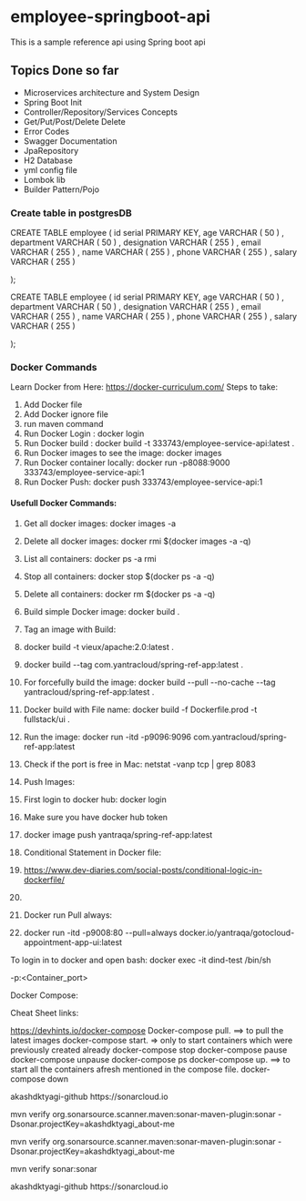 # employee-springboot-api
This is a sample reference api using Spring boot api

## Topics Done so far
* Microservices architecture and System Design
* Spring Boot Init
* Controller/Repository/Services Concepts
* Get/Put/Post/Delete Delete
* Error Codes
* Swagger Documentation
* JpaRepository
* H2 Database
* yml config file
* Lombok lib
* Builder Pattern/Pojo



### Create table in postgresDB
CREATE TABLE employee (
id serial PRIMARY KEY,
age VARCHAR ( 50 ) ,
department VARCHAR ( 50 ) ,
designation VARCHAR ( 255 ) ,
email VARCHAR ( 255 ) ,
name VARCHAR ( 255 ) ,
phone VARCHAR ( 255 ) ,
salary VARCHAR ( 255 )

);

  
  CREATE TABLE employee ( id serial PRIMARY KEY, age VARCHAR ( 50 ) ,
  department VARCHAR ( 50 ) , 
  designation VARCHAR ( 255 ) ,
  email VARCHAR ( 255 ) ,
  name VARCHAR ( 255 ) , 
  phone VARCHAR ( 255 ) ,
  salary VARCHAR ( 255 )

);

### Docker Commands
Learn Docker from Here: https://docker-curriculum.com/
Steps to take:

1. Add Docker file
2. Add Docker ignore file
3. run maven command
4. Run Docker Login : docker login
5. Run Docker build :  docker build -t 333743/employee-service-api:latest .
6. Run Docker images to see the image: docker images
7. Run Docker container locally: docker run -p8088:9000 333743/employee-service-api:1
6. Run Docker Push: docker push 333743/employee-service-api:1

#### Usefull Docker Commands:
1. Get all docker images: docker images -a
2. Delete all docker images: docker rmi $(docker images -a -q)
3. List all containers: docker ps -a rmi
4. Stop all containers: docker stop $(docker ps -a -q)
5. Delete all containers: docker rm $(docker ps -a -q)
6. Build simple Docker image: docker build .
7. Tag an image with Build:
  1. docker build -t vieux/apache:2.0:latest .
  2. docker build --tag com.yantracloud/spring-ref-app:latest .
8. For forcefully build the image: docker build --pull --no-cache --tag yantracloud/spring-ref-app:latest .
9. Docker build with File name: docker build -f Dockerfile.prod -t fullstack/ui .
10. Run the image:
    docker run -itd -p9096:9096 com.yantracloud/spring-ref-app:latest
1. Check if the port is free in Mac: netstat -vanp tcp | grep 8083
2. Push Images:
  1. First login to docker hub: docker login
  2. Make sure you have docker hub token
  3. docker image push yantraqa/spring-ref-app:latest
3. Conditional Statement in Docker file:
  1. https://www.dev-diaries.com/social-posts/conditional-logic-in-dockerfile/
  2.

13. Docker run Pull always:
  1. docker run -itd -p9008:80 --pull=always docker.io/yantraqa/gotocloud-appointment-app-ui:latest


To login in to docker and open bash: docker exec -it dind-test /bin/sh


-p<HostPost>:<Container_port>


Docker Compose:

Cheat Sheet links:

https://devhints.io/docker-compose
Docker-compose pull. ==> to pull the latest images
docker-compose start. => only to start containers which were previously created already
docker-compose stop
docker-compose pause
docker-compose unpause
docker-compose ps
docker-compose up. ==> to start all the containers afresh mentioned in the compose file.
docker-compose down



<properties>
  <sonar.organization>akashdktyagi-github</sonar.organization>
  <sonar.host.url>https://sonarcloud.io</sonar.host.url>
</properties>

mvn verify org.sonarsource.scanner.maven:sonar-maven-plugin:sonar -Dsonar.projectKey=akashdktyagi_about-me

mvn verify org.sonarsource.scanner.maven:sonar-maven-plugin:sonar -Dsonar.projectKey=akashdktyagi_about-me

mvn verify sonar:sonar

<properties>
  <sonar.organization>akashdktyagi-github</sonar.organization>
  <sonar.host.url>https://sonarcloud.io</sonar.host.url>
</properties>

